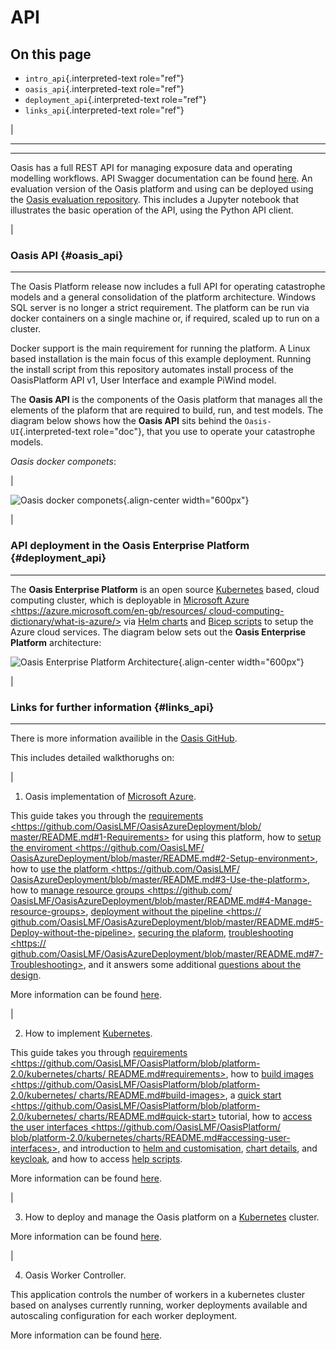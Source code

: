 # API

## On this page

-   `intro_api`{.interpreted-text role="ref"}
-   `oasis_api`{.interpreted-text role="ref"}
-   `deployment_api`{.interpreted-text role="ref"}
-   `links_api`{.interpreted-text role="ref"}

| 

------------------------------------------------------------------------

------------------------------------------------------------------------

Oasis has a full REST API for managing exposure data and operating
modelling workflows. API Swagger documentation can be found
[here](http://api.oasislmfdev.org/swagger/). An evaluation version of
the Oasis platform and using can be deployed using the [Oasis evaluation
repository](https://github.com/OasisLMF/OasisEvaluation). This includes
a Jupyter notebook that illustrates the basic operation of the API,
using the Python API client.

| 

### Oasis API {#oasis_api}

------------------------------------------------------------------------

The Oasis Platform release now includes a full API for operating
catastrophe models and a general consolidation of the platform
architecture. Windows SQL server is no longer a strict requirement. The
platform can be run via docker containers on a single machine or, if
required, scaled up to run on a cluster.

Docker support is the main requirement for running the platform. A Linux
based installation is the main focus of this example deployment. Running
the install script from this repository automates install process of the
OasisPlatform API v1, User Interface and example PiWind model.

The **Oasis API** is the components of the Oasis platform that manages
all the elements of the plaform that are required to build, run, and
test models. The diagram below shows how the **Oasis API** sits behind
the `Oasis-UI`{.interpreted-text role="doc"}, that you use to operate
your catastrophe models.

*Oasis docker componets*:

| 

![Oasis docker componets](../images/oasis_containers.png){.align-center
width="600px"}

| 

### API deployment in the Oasis Enterprise Platform {#deployment_api}

------------------------------------------------------------------------

The **Oasis Enterprise Platform** is an open source
[Kubernetes](https://kubernetes.io/docs/concepts/overview/) based, cloud
computing cluster, which is deployable in [Microsoft Azure
\<https://azure.microsoft.com/en-gb/resources/
cloud-computing-dictionary/what-is-azure/\>]() via [Helm
charts](https://helm.sh/docs/topics/charts/) and [Bicep
scripts](https://learn.microsoft.com/en-us/azure/azure-resource-manager/bicep/deployment-script-bicep)
to setup the Azure cloud services. The diagram below sets out the
**Oasis Enterprise Platform** architecture:

![Oasis Enterprise Platform Architecture](../images/diag_oasis_components.png){.align-center
width="600px"}

| 

### Links for further information {#links_api}

------------------------------------------------------------------------

There is more information availible in the [Oasis
GitHub](https://github.com/OasisLMF).

This includes detailed walkthorughs on:

| 

1.  Oasis implementation of [Microsoft
    Azure](https://azure.microsoft.com/en-gb/resources/cloud-computing-dictionary/what-is-azure/).

This guide takes you through the [requirements
\<https://github.com/OasisLMF/OasisAzureDeployment/blob/
master/README.md#1-Requirements\>]() for using this platform, how to
[setup the enviroment \<https://github.com/OasisLMF/
OasisAzureDeployment/blob/master/README.md#2-Setup-environment\>](), how
to [use the platform \<https://github.com/OasisLMF/
OasisAzureDeployment/blob/master/README.md#3-Use-the-platform\>](), how
to [manage resource groups \<https://github.com/
OasisLMF/OasisAzureDeployment/blob/master/README.md#4-Manage-resource-groups\>](),
[deployment without the pipeline \<https://
github.com/OasisLMF/OasisAzureDeployment/blob/master/README.md#5-Deploy-without-the-pipeline\>](),
[securing the
plaform](https://github.com/OasisLMF/OasisAzureDeployment/blob/master/README.md#6-Secure-the-platform),
[troubleshooting \<https://
github.com/OasisLMF/OasisAzureDeployment/blob/master/README.md#7-Troubleshooting\>](),
and it answers some additional [questions about the
design](https://github.com/OasisLMF/OasisAzureDeployment/blob/master/README.md#8-Questions-about-design).

More information can be found
[here](https://github.com/OasisLMF/OasisAzureDeployment/blob/master/README.md#8-Questions-about-design).

| 

2.  How to implement
    [Kubernetes](https://kubernetes.io/docs/concepts/overview/).

This guide takes you through [requirements
\<https://github.com/OasisLMF/OasisPlatform/blob/platform-2.0/kubernetes/charts/
README.md#requirements\>](), how to [build images
\<https://github.com/OasisLMF/OasisPlatform/blob/platform-2.0/kubernetes/
charts/README.md#build-images\>](), a [quick start
\<https://github.com/OasisLMF/OasisPlatform/blob/platform-2.0/kubernetes/
charts/README.md#quick-start\>]() tutorial, how to [access the user
interfaces \<https://github.com/OasisLMF/OasisPlatform/
blob/platform-2.0/kubernetes/charts/README.md#accessing-user-interfaces\>](),
and introduction to [helm and
customisation](https://github.com/OasisLMF/OasisPlatform/blob/platform-2.0/kubernetes/charts/README.md#helm-and-customization),
[chart
details](https://github.com/OasisLMF/OasisPlatform/blob/platform-2.0/kubernetes/charts/README.md#chart-details),
and
[keycloak](https://github.com/OasisLMF/OasisPlatform/blob/platform-2.0/kubernetes/charts/README.md#keycloak),
and how to access [help
scripts](https://github.com/OasisLMF/OasisPlatform/blob/platform-2.0/kubernetes/charts/README.md#help-scripts).

More information can be found
[here](https://github.com/OasisLMF/OasisPlatform/blob/platform-2.0/kubernetes/charts/README.md#helm-and-customization).

| 

3.  How to deploy and manage the Oasis platform on a
    [Kubernetes](https://kubernetes.io/docs/concepts/overview/) cluster.

More information can be found
[here](https://github.com/OasisLMF/OasisPlatform/blob/platform-2.0/kubernetes/README.md).

| 

4.  Oasis Worker Controller.

This application controls the number of workers in a kubernetes cluster
based on analyses currently running, worker deployments available and
autoscaling configuration for each worker deployment.

More information can be found
[here](https://github.com/OasisLMF/OasisPlatform/blob/platform-2.0/kubernetes/worker-controller/README.md).

